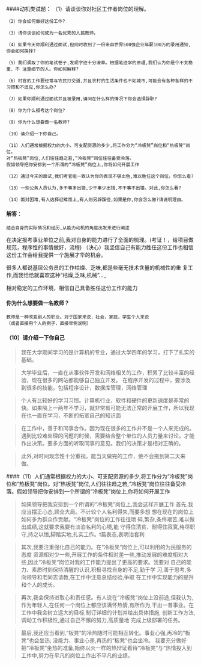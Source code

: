 ####动机类试题：
    （1）请谈谈你对社区工作者岗位的理解。    
    
    （2）你会如何做好这份工作?   
     
    （3）请你谈谈如何成为一名优秀的人民教师。 
       
    （4）如果今天你顺利通过面试,但同时收到了一份来自世界500强企业年薪100万的录用通知,你会如何抉择?   
    
    （5）我们调取了你的笔试卷子,发现字迹十分潦草。根据笔迹学的原理,我们认为你是个不太稳重、不 注重细节的人。你如何解释?  
          
    （6）村官的工作要经常与农民打交道,并且农村的生活条件也不如城市,可能会有各种各样的不习惯和不适应,你怎么办?    
        
    （7）如果你顺利通过面试并且被录用,请问在什么样的情况下你会选择辞职?     

    （8）你为什么报考这个岗位?

    （9）你为什么想要做一名教师?
    
    （10）请介绍一下你自己。
    
    （11）人们通常根据权力的大小、可支配资源的多少,将工作分为“冷板凳”岗位和“热板凳“岗位。
    对“热板凳”岗位,人们往往趋之若,“冷板凳“岗位往往备受冷落。
    假如领导把你安排到一个所谓的“冷板凳”岗位上,你将如何开展工作
    
    （12）通过今天的面试,我们考官组一致认为你的表现不够出色,难以胜任这个岗位。你怎么看?
    
    （13）一些公务人员认为,多干事多出错,少干事少出错,不干事不出错。对此,你怎么看?
    
    （14）面对困难,有人选择迎难而上,有人则另辟蹊径,如果是你,你会怎么做?请说明理由。
    
#### 解答：
    结合自身的实际情况和经历,从能力动机的角度出发来进行阐述
在决定报考事业单位之前,我对自身的能力进行了全面的梳理。(考证！，给项目做规范，程序性的事情做好，流程)
（决心）我坚信自己有能力胜任这份工作也相信这份工作会给我提供一个施展才华的机会。

很多人都说基层公务员的工作枯燥、乏味,都是些毫无技术含量的机械性的重
复工作,而我恰恰就喜欢这种“枯燥,乏味,机械”…,,

相对稳定的工作环境，相信自己具备胜任这份工作的能力

#### 你为什么想要做一名教师？   
    教师是一种改变别人的职业。对于国家来说，社会，家庭，学生个人来说
    （或者直接用个人的例子，直接举例说明）


#### （10）请介绍一下你自己
>   我在大学期间学习的是计算机的专业，通过大学四年的学习，打下了扎实的基础。

>   大学毕业后，一直在从事软件开发和网络相关的工作，积累了比较丰富的经验，现在很多的网站都能够自己独立开发。
在程序开发的过程中，要涉及到很多的技能，包括程序设计，数据库管理，网络管理

>   个人有比较好的学习习惯。计算机行业，软件和硬件的更新速度是非常的快。如果隔上一两年不学习，就非常有可能无法正常的开展工作，所以我现在也一直在学习，不断的拓宽自己的知识面

>   在工作中，善于和同事合作。因为现在很多的工作并不是一个人来完成的。遇到比较难处理的问题的时候，需要结合整个单位的人员力量来讨论，才能作出决策。要多方面的听取同事的意见。我们的决策才是相对正确的。

>   此外,对时间观念性十分重视，能当天做完的工作，绝不会拖到第二天来做。

####（11）人们通常根据权力的大小、可支配资源的多少,将工作分为“冷板凳”岗位和“热板凳“岗位。对“热板凳”岗位,人们往往趋之若,“冷板凳“岗位往往备受冷落。假如领导把你安排到一个所谓的“冷板凳”岗位上,你将如何开展工作

>   如果领导把我安排到一个所谓的“冷板凳”岗位上,我会这样开展工作
首先,我应当摆正心态,顾全大局。不计较个人名利得失,而要多想
想在现在的岗位上如何多为群众作贡献。“冷板凳”岗位的工作往往琐
碎,繁杂,条件艰苦,难以做出成绩,这就要求我要有淡泊名利的心境,能
守得住清贫、耐得住寂寞,格尽职守,持之以恒,脚踏实地,扎实工作。t篇表态,表明治套利

>   其次,我要注重强化自己的能力。在“冷板凳“岗位上,可以利用的为民服务的态度
资源相对少一些,开展工作的条件相对差一些,推动发展的难度相对大
些,因此“冷板凳“岗位对我的工作能力提出了更高的要求。我要对
自己的能力、素质时刻保持清醒的认识,积极寻找自身的不足,勤于学
习,善于思考,多向领导和老同志请教,在工作中注意总结经验,争取
在工作中实现能力的提升和个人的成长。

>   再次,我会保持进取心和责任感。有人说在“冷板凳“岗位上没前途,但我认为,作为年轻人,在任何一个岗位上都应该满怀热情,有所作为,干出一普事业。在工作中我会树立远大的目标,制订详细的计划并给出具体措施,
创新工作方法,调动工作积极性,通过自己不懈的努力,高质量地
完成上级部署的任务。

>   最后,我还应当看到,“板凳“的冷热随时可能相互转化。事业心强,再冷的“板凳“也会坐热;
没能力、事业心差,再热的“板凳”也会坐冷。
我要充分做好把“冷板凳”坐热的准备,始终以火一样的热辩证看待“冷板凳”与“热情投入到工作中,努力在平凡的岗位上作出不平凡的业绩。




























    